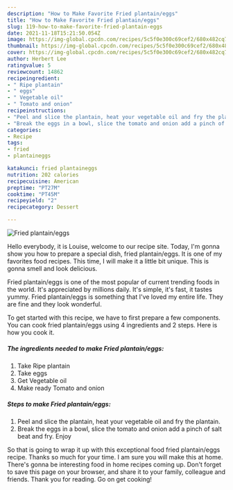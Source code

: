 ```yaml
---
description: "How to Make Favorite Fried plantain/eggs"
title: "How to Make Favorite Fried plantain/eggs"
slug: 119-how-to-make-favorite-fried-plantain-eggs
date: 2021-11-18T15:21:50.054Z
image: https://img-global.cpcdn.com/recipes/5c5f0e300c69cef2/680x482cq70/fried-plantaineggs-recipe-main-photo.jpg
thumbnail: https://img-global.cpcdn.com/recipes/5c5f0e300c69cef2/680x482cq70/fried-plantaineggs-recipe-main-photo.jpg
cover: https://img-global.cpcdn.com/recipes/5c5f0e300c69cef2/680x482cq70/fried-plantaineggs-recipe-main-photo.jpg
author: Herbert Lee
ratingvalue: 5
reviewcount: 14862
recipeingredient:
- " Ripe plantain"
- " eggs"
- " Vegetable oil"
- " Tomato and onion"
recipeinstructions:
- "Peel and slice the plantain, heat your vegetable oil and fry the plantain."
- "Break the eggs in a bowl, slice the tomato and onion add a pinch of salt beat and fry. Enjoy"
categories:
- Recipe
tags:
- fried
- plantaineggs

katakunci: fried plantaineggs 
nutrition: 202 calories
recipecuisine: American
preptime: "PT27M"
cooktime: "PT45M"
recipeyield: "2"
recipecategory: Dessert

---
```



![Fried plantain/eggs](https://img-global.cpcdn.com/recipes/5c5f0e300c69cef2/680x482cq70/fried-plantaineggs-recipe-main-photo.jpg)

Hello everybody, it is Louise, welcome to our recipe site. Today, I'm gonna show you how to prepare a special dish, fried plantain/eggs. It is one of my favorites food recipes. This time, I will make it a little bit unique. This is gonna smell and look delicious.



Fried plantain/eggs is one of the most popular of current trending foods in the world. It's appreciated by millions daily. It's simple, it's fast, it tastes yummy. Fried plantain/eggs is something that I've loved my entire life. They are fine and they look wonderful.


To get started with this recipe, we have to first prepare a few components. You can cook fried plantain/eggs using 4 ingredients and 2 steps. Here is how you cook it.

<!--inarticleads1-->

##### The ingredients needed to make Fried plantain/eggs:

1. Take  Ripe plantain
1. Take  eggs
1. Get  Vegetable oil
1. Make ready  Tomato and onion




<!--inarticleads2-->

##### Steps to make Fried plantain/eggs:

1. Peel and slice the plantain, heat your vegetable oil and fry the plantain.
1. Break the eggs in a bowl, slice the tomato and onion add a pinch of salt beat and fry. Enjoy




So that is going to wrap it up with this exceptional food fried plantain/eggs recipe. Thanks so much for your time. I am sure you will make this at home. There's gonna be interesting food in home recipes coming up. Don't forget to save this page on your browser, and share it to your family, colleague and friends. Thank you for reading. Go on get cooking!
